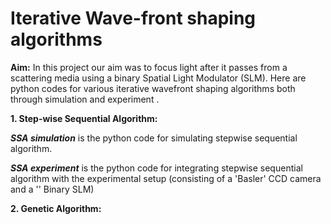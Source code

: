 # Iterative Wave-front shaping algorithms

**Aim:**
In this project our aim was to focus light after it passes from a scattering media using a binary Spatial Light Modulator (SLM). Here are python codes for various iterative wavefront shaping algorithms both through simulation and experiment .

**1.  Step-wise Sequential Algorithm:**

_**SSA simulation**_ is the python code for simulating stepwise sequential algorithm.

**_SSA experiment_** is the python code for integrating stepwise sequential algorithm with the experimental setup (consisting of a 'Basler' CCD camera and a '' Binary SLM)

**2. Genetic Algorithm:**
